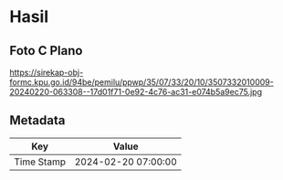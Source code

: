 # Hasil

## Foto C Plano

https://sirekap-obj-formc.kpu.go.id/94be/pemilu/ppwp/35/07/33/20/10/3507332010009-20240220-063308--17d01f71-0e92-4c76-ac31-e074b5a9ec75.jpg


## Metadata

| Key        | Value               |
| ---------- | ------------------- |
| Time Stamp | 2024-02-20 07:00:00 |



